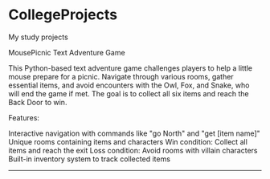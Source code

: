 # CollegeProjects
My study projects

MousePicnic Text Adventure Game

This Python-based text adventure game challenges players to help a little mouse prepare for a picnic. 
Navigate through various rooms, gather essential items, and avoid encounters with the Owl, Fox, and Snake, 
who will end the game if met. 
The goal is to collect all six items and reach the Back Door to win.

Features:

Interactive navigation with commands like "go North" and "get [item name]"
Unique rooms containing items and characters
Win condition: Collect all items and reach the exit
Loss condition: Avoid rooms with villain characters
Built-in inventory system to track collected items
________________________________
